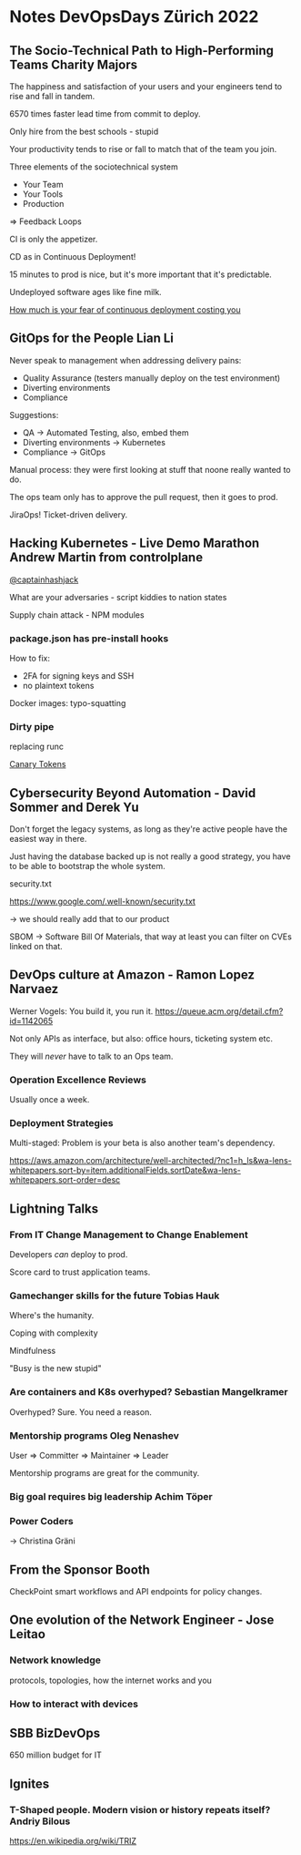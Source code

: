 # Notes DevOpsDays Zürich 2022

## The Socio-Technical Path to High-Performing Teams Charity Majors
The happiness and satisfaction of your users and your engineers tend to rise
and fall in tandem.

6570 times faster lead time from commit to deploy.

Only hire from the best schools - stupid

Your productivity tends to rise or fall to match that of the team you join.

Three elements of the sociotechnical system

 - Your Team
 - Your Tools
 - Production

=> Feedback Loops

CI is only the appetizer.

CD as in Continuous Deployment!

15 minutes to prod is nice, but it's more important that it's predictable.

Undeployed software ages like fine milk.

[How much is your fear of continuous deployment costing you](https://charity.wtf/2021/02/19/how-much-is-your-fear-costing-you/)

## GitOps for the People Lian Li
Never speak to management when addressing delivery pains:

- Quality Assurance (testers manually deploy on the test environment)
- Diverting environments
- Compliance

Suggestions:

- QA -> Automated Testing, also, embed them
- Diverting environments -> Kubernetes
- Compliance -> GitOps

Manual process: they were first looking at stuff that noone really wanted to do.

The ops team only has to approve the pull request, then it goes to prod.

JiraOps! Ticket-driven delivery.

## Hacking Kubernetes - Live Demo Marathon Andrew Martin from controlplane
[@captainhashjack](https://twitter.com/captainhashjack)

What are your adversaries - script kiddies to nation states

Supply chain attack - NPM modules

### package.json has pre-install hooks

How to fix:
- 2FA for signing keys and SSH
- no plaintext tokens

Docker images: typo-squatting

### Dirty pipe
replacing runc

[Canary Tokens](https://www.canarytokens.org/generate)

## Cybersecurity Beyond Automation - David Sommer and Derek Yu
Don't forget the legacy systems, as long as they're active people have the
easiest way in there.

Just having the database backed up is not really a good strategy, you have
to be able to bootstrap the whole system.

security.txt

https://www.google.com/.well-known/security.txt

-> we should really add that to our product

SBOM -> Software Bill Of Materials, that way at least you can filter on CVEs linked on that.

## DevOps culture at Amazon - Ramon Lopez Narvaez
Werner Vogels: You build it, you run it. https://queue.acm.org/detail.cfm?id=1142065

Not only APIs as interface, but also: office hours, ticketing system etc.

They will *never* have to talk to an Ops team.

### Operation Excellence Reviews
Usually once a week.

### Deployment Strategies
Multi-staged: Problem is your beta is also another team's dependency.

https://aws.amazon.com/architecture/well-architected/?nc1=h_ls&wa-lens-whitepapers.sort-by=item.additionalFields.sortDate&wa-lens-whitepapers.sort-order=desc

## Lightning Talks

### From IT Change Management to Change Enablement
Developers *can* deploy to prod.

Score card to trust application teams.

### Gamechanger skills for the future Tobias Hauk
Where's the humanity.

Coping with complexity

Mindfulness

"Busy is the new stupid"

### Are containers and K8s overhyped? Sebastian Mangelkramer
Overhyped? Sure. You need a reason.

### Mentorship programs Oleg Nenashev
User => Committer => Maintainer => Leader

Mentorship programs are great for the community.

### Big goal requires big leadership Achim Töper

### Power Coders
-> Christina Gräni


## From the Sponsor Booth
CheckPoint smart workflows and API endpoints for policy changes.

## One evolution of the Network Engineer - Jose Leitao

### Network knowledge
protocols, topologies, how the internet works and you

### How to interact with devices

## SBB BizDevOps
650 million budget for IT

## Ignites
### T-Shaped people. Modern vision or history repeats itself? Andriy Bilous
https://en.wikipedia.org/wiki/TRIZ


